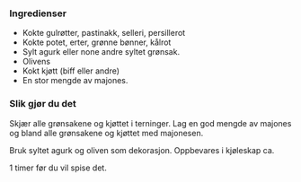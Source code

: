 
### Ingredienser
- Kokte gulrøtter, pastinakk, selleri, persillerot
- Kokte potet, erter, grønne bønner, kålrot
- Sylt agurk eller none andre syltet grønsak.
- Olivens
- Kokt kjøtt (biff eller andre)
- En stor mengde av majones.

### Slik gjør du det
Skjær alle grønsakene og kjøttet i terninger. Lag en god mengde av majones og bland alle grønsakene og kjøttet med majonesen.

 Bruk syltet agurk og oliven som dekorasjon. Oppbevares i kjøleskap ca.

 1 timer før du vil spise det.   